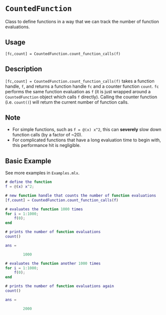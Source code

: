 # `CountedFunction`

Class to define functions in a way that we can track the number of function evaluations.


## Usage

`[fc,count] = CountedFunction.count_function_calls(f)`


## Description

`[fc,count] = CountedFunction.count_function_calls(f)` takes a function handle, `f`, and returns a function handle `fc` and a counter function `count`. `fc` performs the same function evaluation as `f` (it is just wrapped around a `CountedFunction` object which calls `f` directly). Calling the counter function (i.e. `count()`) will return the current number of function calls.


## Note

 - For simple functions, such as `f = @(x) x^2`, this can **severely** slow down function calls (by a factor of ~20).
 - For complicated functions that have a long evaluation time to begin with, this performance hit is negligible.


## Basic Example

See more examples in `Examples.mlx`.

```matlab
# define the function
f = @(x) x^2;

# new function handle that counts the number of function evaluations
[f,count] = CountedFunction.count_function_calls(f)

# evaluates the function 1000 times
for i = 1:1000;
    f(0);
end

# prints the number of function evaluations
count()
```

```matlab
ans =

        1000
```


```matlab
# evaluates the function another 1000 times
for i = 1:1000;
    f(0);
end

# prints the number of function evaluations again
count()
```

```matlab
ans =

        2000
```

